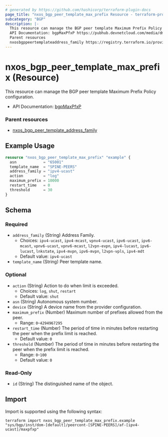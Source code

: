 ```yaml
---
# generated by https://github.com/hashicorp/terraform-plugin-docs
page_title: "nxos_bgp_peer_template_max_prefix Resource - terraform-provider-nxos"
subcategory: "BGP"
description: |-
  This resource can manage the BGP peer template Maximum Prefix Policy configuration.
  API Documentation: bgpMaxPfxP https://pubhub.devnetcloud.com/media/dme-docs-10-2-2/docs/Routing%20and%20Forwarding/bgp:MaxPfxP/
  Parent resources
  nxosbgppeertemplateaddress_family https://registry.terraform.io/providers/netascode/nxos/latest/docs/resources/bgp_peer_template_address_family
---
```


# nxos_bgp_peer_template_max_prefix (Resource)

This resource can manage the BGP peer template Maximum Prefix Policy configuration.

- API Documentation: [bgpMaxPfxP](https://pubhub.devnetcloud.com/media/dme-docs-10-2-2/docs/Routing%20and%20Forwarding/bgp:MaxPfxP/)

### Parent resources

- [nxos_bgp_peer_template_address_family](https://registry.terraform.io/providers/netascode/nxos/latest/docs/resources/bgp_peer_template_address_family)

## Example Usage

```terraform
resource "nxos_bgp_peer_template_max_prefix" "example" {
  asn            = "65001"
  template_name  = "SPINE-PEERS"
  address_family = "ipv4-ucast"
  action         = "log"
  maximum_prefix = 10000
  restart_time   = 0
  threshold      = 30
}
```

<!-- schema generated by tfplugindocs -->
## Schema

### Required

- `address_family` (String) Address Family.
  - Choices: `ipv4-ucast`, `ipv4-mcast`, `vpnv4-ucast`, `ipv6-ucast`, `ipv6-mcast`, `vpnv6-ucast`, `vpnv6-mcast`, `l2vpn-evpn`, `ipv4-lucast`, `ipv6-lucast`, `lnkstate`, `ipv4-mvpn`, `ipv6-mvpn`, `l2vpn-vpls`, `ipv4-mdt`
  - Default value: `ipv4-ucast`
- `template_name` (String) Peer template name.

### Optional

- `action` (String) Action to do when limit is exceeded.
  - Choices: `log`, `shut`, `restart`
  - Default value: `shut`
- `asn` (String) Autonomous system number.
- `device` (String) A device name from the provider configuration.
- `maximum_prefix` (Number) Maximum number of prefixes allowed from the peer.
  - Range: `0`-`4294967295`
- `restart_time` (Number) The period of time in minutes before restarting the peer when the prefix limit is reached.
  - Default value: `0`
- `threshold` (Number) The period of time in minutes before restarting the peer when the prefix limit is reached.
  - Range: `0`-`100`
  - Default value: `0`

### Read-Only

- `id` (String) The distinguished name of the object.

## Import

Import is supported using the following syntax:

```shell
terraform import nxos_bgp_peer_template_max_prefix.example "sys/bgp/inst/dom-[default]/peercont-[SPINE-PEERS]/af-[ipv4-ucast]/maxpfxp"
```
